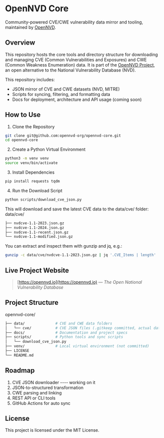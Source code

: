 # OpenNVD Core

Community-powered CVE/CWE vulnerability data mirror and tooling, maintained by [OpenNVD](https://opennvd.io).


## Overview

This repository hosts the core tools and directory structure for downloading and managing CVE (Common Vulnerabilities and Exposures) and CWE (Common Weakness Enumeration) data. It is part of the [OpenNVD Project](https://opennvd.io), an open alternative to the National Vulnerability Database (NVD).

This repository includes:

- JSON mirror of CVE and CWE datasets (NVD, MITRE)
- Scripts for syncing, filtering, and formatting data
- Docs for deployment, architecture and API usage (coming soon)

## How to Use

1. Clone the Repository
```bash
git clone git@github.com:opennvd-org/opennvd-core.git
cd opennvd-core
```

2. Create a Python Virtual Environment
```bash
python3 -m venv venv
source venv/bin/activate
```

3. Install Dependencies
```bash
pip install requests tqdm
```

4. Run the Download Script
```bash
python scripts/download_cve_json.py
```

This will download and save the latest CVE data to the data/cve/ folder:
data/cve/
```bash
├── nvdcve-1.1-2023.json.gz
├── nvdcve-1.1-2024.json.gz
├── nvdcve-1.1-recent.json.gz
└── nvdcve-1.1-modified.json.gz
```

You can extract and inspect them with gunzip and jq, e.g.:
```bash
gunzip -c data/cve/nvdcve-1.1-2023.json.gz | jq '.CVE_Items | length'
```  

## Live Project Website

> [https://opennvd.io](https://opennvd.io) — *The Open National Vulnerability Database*

## Project Structure
opennvd-core/
```bash
├── data/              # CVE and CWE data folders
│   └── cve/           # CVE JSON files (.gitkeep committed, actual data ignored)
├── docs/              # Documentation and project specs
├── scripts/           # Python tools and sync scripts
│   └── download_cve_json.py
├── venv/              # Local virtual environment (not committed)
├── LICENSE
└── README.md
```

## Roadmap

1. CVE JSON downloader ---- working on it
2. JSON-to-structured transformation
3. CWE parsing and linking
4. REST API or CLI tools
5. GitHub Actions for auto sync

## License

This project is licensed under the MIT License.
